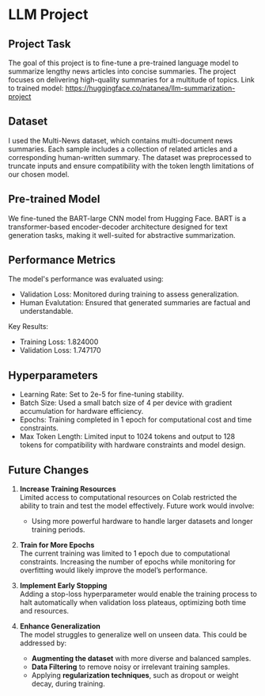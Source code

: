 # LLM Project

## Project Task
The goal of this project is to fine-tune a pre-trained language model to summarize lengthy news articles into concise summaries. The project focuses on delivering high-quality summaries for a multitude of topics.
Link to trained model: https://huggingface.co/natanea/llm-summarization-project
## Dataset
I used the Multi-News dataset, which contains multi-document news summaries. Each sample includes a collection of related articles and a corresponding human-written summary. The dataset was preprocessed to truncate inputs and ensure compatibility with the token length limitations of our chosen model.

## Pre-trained Model
We fine-tuned the BART-large CNN model from Hugging Face. BART is a transformer-based encoder-decoder architecture designed for text generation tasks, making it well-suited for abstractive summarization.

## Performance Metrics
The model's performance was evaluated using:
- Validation Loss: Monitored during training to assess generalization.
- Human Evalutation: Ensured that generated summaries are factual and understandable.

Key Results:
- Training Loss: 1.824000
- Validation Loss: 1.747170
## Hyperparameters
- Learning Rate: Set to 2e-5 for fine-tuning stability.
- Batch Size: Used a small batch size of 4 per device with gradient accumulation for hardware efficiency.
- Epochs: Training completed in 1 epoch for computational cost and time constraints.
- Max Token Length: Limited input to 1024 tokens and output to 128 tokens for compatibility with hardware constraints and model design.

## Future Changes
1. **Increase Training Resources**  
   Limited access to computational resources on Colab restricted the ability to train and test the model effectively. Future work would involve:  
   - Using more powerful hardware to handle larger datasets and longer training periods.

2. **Train for More Epochs**  
   The current training was limited to 1 epoch due to computational constraints. Increasing the number of epochs while monitoring for overfitting would likely improve the model’s performance.

3. **Implement Early Stopping**  
   Adding a stop-loss hyperparameter would enable the training process to halt automatically when validation loss plateaus, optimizing both time and resources.

4. **Enhance Generalization**  
   The model struggles to generalize well on unseen data. This could be addressed by:  
   - **Augmenting the dataset** with more diverse and balanced samples.  
   - **Data Filtering** to remove noisy or irrelevant training samples.  
   - Applying **regularization techniques**, such as dropout or weight decay, during training.


